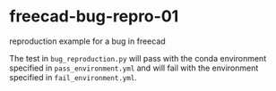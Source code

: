 # freecad-bug-repro-01
reproduction example for a bug in freecad

The test in `bug_reproduction.py` will pass with the conda environment specified in `pass_environment.yml` and will fail with the environment specified in `fail_environment.yml`.